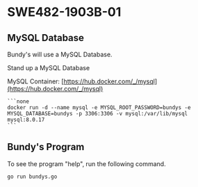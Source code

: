 # SWE482-1903B-01

## MySQL Database

Bundy's will use a MySQL Database.

Stand up a MySQL Database

MySQL Container: [https://hub.docker.com/_/mysql](https://hub.docker.com/_/mysql)

    ```none
    docker run -d --name mysql -e MYSQL_ROOT_PASSWORD=bundys -e MYSQL_DATABASE=bundys -p 3306:3306 -v mysql:/var/lib/mysql mysql:8.0.17
    ```

## Bundy's Program

To see the program "help", run the following command.

```none
go run bundys.go
```
